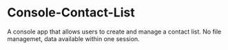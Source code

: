 # Console-Contact-List
A console app that allows users to create and manage a contact list. No file managemet, data available within one session. 
